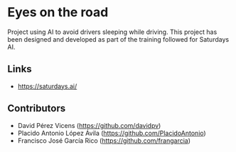 # Eyes on the road

Project using AI to avoid drivers sleeping while driving. This project has been designed and developed as part of the training followed for Saturdays AI.

## Links

- https://saturdays.ai/

## Contributors

- David Pérez Vicens (https://github.com/davidpv)
- Placido Antonio López Ávila (https://github.com/PlacidoAntonio)
- Francisco José García Rico (https://github.com/frangarcia)
